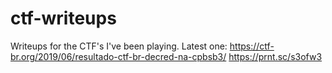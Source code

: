 # ctf-writeups
Writeups for the CTF's I've been playing.
Latest one: 
https://ctf-br.org/2019/06/resultado-ctf-br-decred-na-cpbsb3/
https://prnt.sc/s3ofw3
